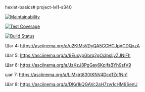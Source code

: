 hexlet-basics# project-lvl1-s340

[![Maintainability](https://api.codeclimate.com/v1/badges/a99a88d28ad37a79dbf6/maintainability)](https://codeclimate.com/github/codeclimate/codeclimate/maintainability)

[![Test Coverage](https://api.codeclimate.com/v1/badges/a99a88d28ad37a79dbf6/test_coverage)](https://codeclimate.com/github/codeclimate/codeclimate/test_coverage)

[![Build Status](https://travis-ci.org/eidolonzx/project-lvl1-s340.svg?branch=master)](https://travis-ci.org/eidolonzx/project-lvl1-s340)

Шаг 4: https://asciinema.org/a/u2KtMsVDyQA5GCHCJpVCDQxzA

Шаг 5: https://asciinema.org/a/9EuxypGbrq2gOclpsLyZJNlFh

Шаг 6: https://asciinema.org/a/JzKzJ8PgGay6KpjfsBYh9sfV9

шаг 7: https://asciinema.org/a/LiMkjrt830tKNV4Dcd1ZcfNn1

Шаг 8: https://asciinema.org/a/DKe1kQGAVc2aH7zw1cHM9SenU
